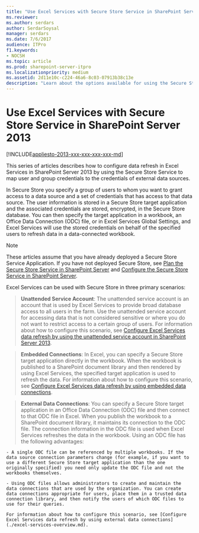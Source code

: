 ```yaml
---
title: "Use Excel Services with Secure Store Service in SharePoint Server 2013"
ms.reviewer: 
ms.author: serdars
author: SerdarSoysal
manager: serdars
ms.date: 7/6/2017
audience: ITPro
f1.keywords:
- NOCSH
ms.topic: article
ms.prod: sharepoint-server-itpro
ms.localizationpriority: medium
ms.assetid: 2d11e10c-c224-46a6-8c03-07913b38c13e
description: "Learn about the options available for using the Secure Store Service with Excel Services in SharePoint Server 2013 to refresh data from external data sources."
---
```


# Use Excel Services with Secure Store Service in SharePoint Server 2013

[!INCLUDE[appliesto-2013-xxx-xxx-xxx-xxx-md](../includes/appliesto-2013-xxx-xxx-xxx-xxx-md.md)]
  
This series of articles describes how to configure data refresh in Excel Services in SharePoint Server 2013 by using the Secure Store Service to map user and group credentials to the credentials of external data sources.
  
In Secure Store you specify a group of users to whom you want to grant access to a data source and a set of credentials that has access to that data source. The user information is stored in a Secure Store target application and the associated credentials are stored, encrypted, in the Secure Store database. You can then specify the target application in a workbook, an Office Data Connection (ODC) file, or in Excel Services Global Settings, and Excel Services will use the stored credentials on behalf of the specified users to refresh data in a data-connected workbook. 
  
> [!NOTE]
> These articles assume that you have already deployed a Secure Store Service Application. If you have not deployed Secure Store, see [Plan the Secure Store Service in SharePoint Server](/previous-versions/office/sharepoint-server-2010/ee806889(v=office.14)) and [Configure the Secure Store Service in SharePoint Server](configure-the-secure-store-service.md). 
  
Excel Services can be used with Secure Store in three primary scenarios:
  
> **Unattended Service Account**: The unattended service account is an account that is used by Excel Services to provide broad database access to all users in the farm. Use the unattended service account for accessing data that is not considered sensitive or where you do not want to restrict access to a certain group of users. For information about how to configure this scenario, see [Configure Excel Services data refresh by using the unattended service account in SharePoint Server 2013](configure-unattended-service-account-2013.md).
    
> **Embedded Connections**: In Excel, you can specify a Secure Store target application directly in the workbook. When the workbook is published to a SharePoint document library and then rendered by using Excel Services, the specified target application is used to refresh the data. For information about how to configure this scenario, see [Configure Excel Services data refresh by using embedded data connections](./excel-services-overview.md).
    
> **External Data Connections**: You can specify a Secure Store target application in an Office Data Connection (ODC) file and then connect to that ODC file in Excel. When you publish the workbook to a SharePoint document library, it maintains its connection to the ODC file. The connection information in the ODC file is used when Excel Services refreshes the data in the workbook. Using an ODC file has the following advantages:
    
    - A single ODC file can be referenced by multiple workbooks. If the data source connection parameters change (for example, if you want to use a different Secure Store target application than the one originally specified) you need only update the ODC file and not the workbooks themselves.
    
    - Using ODC files allows administrators to create and maintain the data connections that are used by the organization. You can create data connections appropriate for users, place them in a trusted data connection library, and then notify the users of which ODC files to use for their queries.
    
    For information about how to configure this scenario, see [Configure Excel Services data refresh by using external data connections](./excel-services-overview.md).
